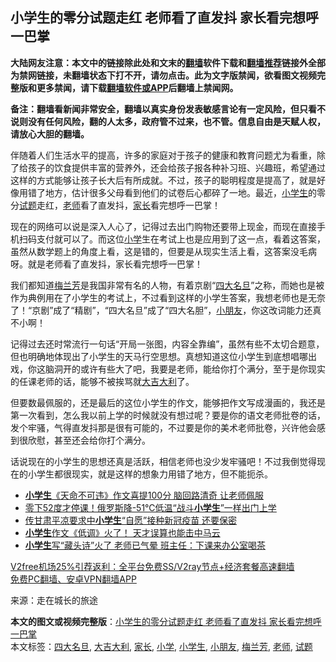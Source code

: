  <h2>小学生的零分试题走红 老师看了直发抖 家长看完想呼一巴掌</h2> <p class="notice"><b>大陆网友注意：本文中的链接除此处和文末的<a href="https://github.com/bannedbook/fanqiang" >翻墙</a>软件下载和<a href="https://github.com/killgcd/justmysocks/blob/master/README.md">翻墙推荐</a>链接外全部为禁网链接，未翻墙状态下打不开，请勿点击。此为文字版禁闻，欲看图文视频完整版和更多禁闻，请下载<a href="https://github.com/bannedbook/fanqiang">翻墙软件或APP</a>后翻墙上禁闻网。</p><p>备注：翻墙看新闻非常安全，翻墙以真实身份发表敏感言论有一定风险，但只看不说则没有任何风险，翻的人太多，政府管不过来，也不管。信息自由是天赋人权，请放心大胆的翻墙。</b></p>  <div class="entry"> <p>伴随着人们生活水平的提高，许多的家庭对于孩子的健康和教育问题尤为看重，除了给孩子的饮食提供丰富的营养外，还会给孩子报各种补习班、兴趣班，希望通过这样的方式能够让孩子长大后有所成就。不过，孩子的聪明程度是提高了，就是好像用错了地方，估计很多父母看到他们的试卷后心都碎了一地。最近，<a href="https://www.bannedbook.org/bnews/tag/%E5%B0%8F%E5%AD%A6%E7%94%9F/" class="st_tag internal_tag" rel="tag" title="标签 小学生 下的日志">小学生</a>的零分<a href="https://www.bannedbook.org/bnews/tag/%E8%AF%95%E9%A2%98/" class="st_tag internal_tag" rel="tag" title="标签 试题 下的日志">试题</a>走红，<a href="https://www.bannedbook.org/bnews/tag/%e8%80%81%e5%b8%88/" class="st_tag internal_tag" rel="tag" title="标签 老师 下的日志">老师</a>看了直发抖，<a href="https://www.bannedbook.org/bnews/tag/%E5%AE%B6%E9%95%BF/" class="st_tag internal_tag" rel="tag" title="标签 家长 下的日志">家长</a>看完想呼一巴掌！</p> <p>现在的网络可以说是深入人心了，记得过去出门购物还要带上现金，而现在直接手机扫码支付就可以了。而这位<a href="https://www.bannedbook.org/bnews/tag/%E5%B0%8F%E5%AD%A6/" class="st_tag internal_tag" rel="tag" title="标签 小学 下的日志">小学</a>生在考试上也是应用到了这一点，看着这答案，虽然从数学题上的角度上看，这是错的，但要是从现实生活上看，这答案没毛病呀。就是老师看了直发抖，家长看完想呼一巴掌！</p>  <p>我们都知道<a href="https://www.bannedbook.org/bnews/tag/%e6%a2%85%e5%85%b0%e8%8a%b3/" class="st_tag internal_tag" rel="tag" title="标签 梅兰芳 下的日志">梅兰芳</a>是我国非常有名的人物，有着京剧“<a href="https://www.bannedbook.org/bnews/tag/%E5%9B%9B%E5%A4%A7%E5%90%8D%E6%97%A6/" class="st_tag internal_tag" rel="tag" title="标签 四大名旦 下的日志">四大名旦</a>”之称，而她也是被作为典例用在了小学生的考试上，不过看到这样的小学生答案，我想老师也是无奈了！“京剧”成了“精剧”，“四大名旦”成了“四大名胆”，<a href="https://www.bannedbook.org/bnews/tag/%E5%B0%8F%E6%9C%8B%E5%8F%8B/" class="st_tag internal_tag" rel="tag" title="标签 小朋友 下的日志">小朋友</a>，你这改词能力还真不小啊！</p> <p>记得过去还时常流行一句话“开局一张图，内容全靠编”，虽然有些不太切合题意，但也明确地体现出了小学生的天马行空思想。真想知道这位小学生到底想唱哪出戏，你这脑洞开的或许有些大了吧，我要是老师，能给你打个满分，至于是你现实的任课老师的话，能够不被挨骂就<a href="https://www.bannedbook.org/bnews/tag/%E5%A4%A7%E5%90%89%E5%A4%A7%E5%88%A9/" class="st_tag internal_tag" rel="tag" title="标签 大吉大利 下的日志">大吉大利</a>了。</p>  <p>但要数最佩服的，还是最后的这位小学生的作文，能够把作文写成漫画的，我还是第一次看到，怎么我以前上学的时候就没有想过呢？要是你的语文老师批卷的话，发个牢骚，气得直发抖那是很有可能的，不过要是你的美术老师批卷，兴许他会感到很欣慰，甚至还会给你打个满分。</p> <p>话说现在的小学生的思想还真是活跃，相信老师也没少发牢骚吧！不过我倒觉得现在的小学生都很现实，就是这样的想象力用错了地方，但不能扼杀。</p>  <ul class='op-related-articles' title='相关阅读'> <li><a href='https://www.bannedbook.org/bnews/funmedia/20201231/1458203.html' target='_blank'><b>小学生</b>《天命不可违》作文喜提100分 脑回路清奇 让老师佩服</a></li> <li><a href='https://www.bannedbook.org/bnews/funmedia/20201226/1455270.html' target='_blank'>零下52度才停课！俄罗斯降-51℃低温“战斗<b>小学生</b>”一样出门上学</a></li> <li><a href='https://www.bannedbook.org/bnews/cnnews/20201215/1447802.html' target='_blank'>传甘肃平凉要求中<b>小学生</b>“自愿”接种新冠疫苗 还要保密</a></li> <li><a href='https://www.bannedbook.org/bnews/comments/20201212/1446364.html' target='_blank'><b>小学生</b>作文《低调》火了！ 天才误算也能击中马云</a></li> <li><a href='https://www.bannedbook.org/bnews/funmedia/20201210/1445195.html' target='_blank'><b>小学生</b>写“藏头诗”火了 老师已气晕 班主任：下课来办公室喝茶</a></li> </ul> <p class="texttj"> <a href="https://github.com/bannedbook/fanqiang/wiki/V2ray%E6%9C%BA%E5%9C%BA" target="_blank">V2free机场25%引荐返利：全平台免费SS/V2ray节点+经济套餐高速翻墙</a><br/> <a href="https://github.com/bannedbook/fanqiang/wiki/%E7%A6%81%E9%97%BB%E7%BD%91%E5%AE%89%E5%8D%93%E7%BF%BB%E5%A2%99%E6%96%B0%E9%97%BBAPP" target="_blank">免费PC翻墙、安卓VPN翻墙APP</a></p><p> 来源：走在城长的旅途 </p><a name='sharetosocial'></a>       <div><b>本文的图文或视频完整版</b>：<a href='https://www.bannedbook.org/bnews/funmedia/20210103/1459990.html'>小学生的零分试题走红 老师看了直发抖 家长看完想呼一巴掌</a></div>  </div><!--END ENTRY--> <div class="postfooter"> <div>本文标签：<a href="https://www.bannedbook.org/bnews/tag/%E5%9B%9B%E5%A4%A7%E5%90%8D%E6%97%A6/" rel="tag">四大名旦</a>, <a href="https://www.bannedbook.org/bnews/tag/%E5%A4%A7%E5%90%89%E5%A4%A7%E5%88%A9/" rel="tag">大吉大利</a>, <a href="https://www.bannedbook.org/bnews/tag/%E5%AE%B6%E9%95%BF/" rel="tag">家长</a>, <a href="https://www.bannedbook.org/bnews/tag/%E5%B0%8F%E5%AD%A6/" rel="tag">小学</a>, <a href="https://www.bannedbook.org/bnews/tag/%E5%B0%8F%E5%AD%A6%E7%94%9F/" rel="tag">小学生</a>, <a href="https://www.bannedbook.org/bnews/tag/%E5%B0%8F%E6%9C%8B%E5%8F%8B/" rel="tag">小朋友</a>, <a href="https://www.bannedbook.org/bnews/tag/%e6%a2%85%e5%85%b0%e8%8a%b3/" rel="tag">梅兰芳</a>, <a href="https://www.bannedbook.org/bnews/tag/%e8%80%81%e5%b8%88/" rel="tag">老师</a>, <a href="https://www.bannedbook.org/bnews/tag/%E8%AF%95%E9%A2%98/" rel="tag">试题</a></div>  </div><!--END POSTFOOTER--> 